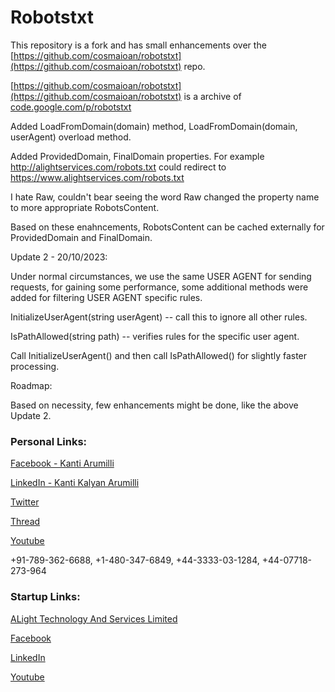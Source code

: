 # Robotstxt
 
This repository is a fork and has small enhancements over the [https://github.com/cosmaioan/robotstxt](https://github.com/cosmaioan/robotstxt) repo.

[https://github.com/cosmaioan/robotstxt](https://github.com/cosmaioan/robotstxt) is a archive of [code.google.com/p/robotstxt](code.google.com/p/robotstxt)

Added LoadFromDomain(domain) method, LoadFromDomain(domain, userAgent) overload method.

Added ProvidedDomain, FinalDomain properties. For example http://alightservices.com/robots.txt could redirect to https://www.alightservices.com/robots.txt

I hate Raw, couldn't bear seeing the word Raw changed the property name to more appropriate RobotsContent.

Based on these enahncements, RobotsContent can be cached externally for ProvidedDomain and FinalDomain.

Update 2 - 20/10/2023:

Under normal circumstances, we use the same USER AGENT for sending requests, for gaining some performance, some additional methods were added for filtering USER AGENT specific rules.

InitializeUserAgent(string userAgent) -- call this to ignore all other rules.

IsPathAllowed(string path) -- verifies rules for the specific user agent.

Call InitializeUserAgent() and then call IsPathAllowed() for slightly faster processing.

Roadmap:

Based on necessity, few enhancements might be done, like the above Update 2.



### Personal Links:
[Facebook - Kanti Arumilli](https://www.facebook.com/kanti.arumilli)

[LinkedIn - Kanti Kalyan Arumilli](https://www.linkedin.com/in/kanti-kalyan-arumilli/)

[Twitter](https://twitter.com/KantiKalyanA/)

[Thread](https://www.threads.net/@kantiarumilli)

[Youtube](https://www.youtube.com/@kantikalyanarumilli)

+91-789-362-6688, +1-480-347-6849, +44-3333-03-1284, +44-07718-273-964

### Startup Links:
[ALight Technology And Services Limited](https://www.alightservices.com/)

[Facebook](https://www.facebook.com/ALightTechnologyAndServicesLimited/)

[LinkedIn](https://www.linkedin.com/company/alight-technology-and-services-limited/)

[Youtube](https://www.youtube.com/@alighttechnologyandservicesltd)
